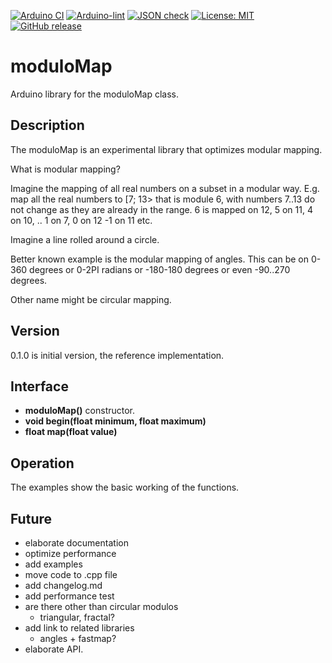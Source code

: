 
[![Arduino CI](https://github.com/RobTillaart/moduloMap/workflows/Arduino%20CI/badge.svg)](https://github.com/marketplace/actions/arduino_ci)
[![Arduino-lint](https://github.com/RobTillaart/moduloMap/actions/workflows/arduino-lint.yml/badge.svg)](https://github.com/RobTillaart/moduloMap/actions/workflows/arduino-lint.yml)
[![JSON check](https://github.com/RobTillaart/moduloMap/actions/workflows/jsoncheck.yml/badge.svg)](https://github.com/RobTillaart/moduloMap/actions/workflows/jsoncheck.yml)
[![License: MIT](https://img.shields.io/badge/license-MIT-green.svg)](https://github.com/RobTillaart/moduloMap/blob/master/LICENSE)
[![GitHub release](https://img.shields.io/github/release/RobTillaart/moduloMap.svg?maxAge=3600)](https://github.com/RobTillaart/moduloMap/releases)


# moduloMap

Arduino library for the moduloMap class.


## Description

The moduloMap is an experimental library that optimizes modular mapping.

What is modular mapping?

Imagine the mapping of all real numbers on a subset in a modular way.
E.g. map all the real numbers to  \[7; 13>  that is module 6, with numbers 7..13 do not change as they are already in the range.
6 is mapped on 12, 5 on 11, 4 on 10, .. 1 on 7, 0 on 12 -1 on 11 etc.

Imagine a line rolled around a circle.

Better known example is the modular mapping of angles.
This can be on 0-360 degrees or 0-2PI radians or -180-180 degrees
or even -90..270 degrees.

Other name might be circular mapping.


## Version

0.1.0 is initial version, the reference implementation.


## Interface

- **moduloMap()** constructor.
- **void begin(float minimum, float maximum)**
- **float map(float value)**


## Operation

The examples show the basic working of the functions.


## Future
- elaborate documentation
- optimize performance
- add examples
- move code to .cpp file
- add changelog.md
- add performance test
- are there other than circular modulos
  - triangular, fractal?
- add link to related libraries
  - angles + fastmap?
- elaborate API.

